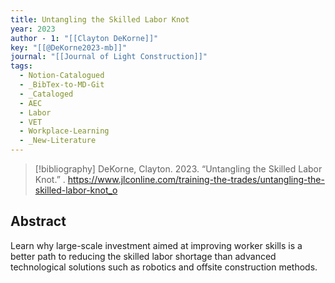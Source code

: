 ```yaml
---
title: Untangling the Skilled Labor Knot
year: 2023
author - 1: "[[Clayton DeKorne]]"
key: "[[@DeKorne2023-mb]]"
journal: "[[Journal of Light Construction]]"
tags:
  - Notion-Catalogued
  - _BibTex-to-MD-Git
  - _Cataloged
  - AEC
  - Labor
  - VET
  - Workplace-Learning
  - _New-Literature
---
```


> [!bibliography]
> DeKorne, Clayton. 2023. “Untangling the Skilled Labor Knot.” . https://www.jlconline.com/training-the-trades/untangling-the-skilled-labor-knot_o

## Abstract
Learn why large-scale investment aimed at improving worker skills is a better path to reducing the skilled labor shortage than advanced technological solutions such as robotics and offsite construction methods.